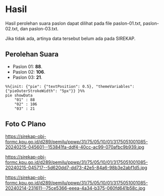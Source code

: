 # Hasil

Hasil perolehan suara paslon dapat dilihat pada file paslon-01.txt, paslon-02.txt, dan paslon-03.txt.

Jika tidak ada, artinya data tersebut belum ada pada SIREKAP.

## Perolehan Suara

 * Paslon 01: **88**.
 * Paslon 02: **106**.
 * Paslon 03: **21**.

```mermaid
%%{init: {"pie": {"textPosition": 0.5}, "themeVariables": {"pieOuterStrokeWidth": "5px"}} }%%
pie showData
    "01" : 88
    "02" : 106
    "03" : 21
```
## Foto C Plano

https://sirekap-obj-formc.kpu.go.id/d289/pemilu/ppwp/31/75/05/10/01/3175051001085-20240215-045601--153841fa-ddf4-40cc-ac99-070afbc9b939.jpg

https://sirekap-obj-formc.kpu.go.id/d289/pemilu/ppwp/31/75/05/10/01/3175051001085-20240215-045717--5d620dd7-dd73-42e5-84a6-98b3e2abf1d5.jpg

https://sirekap-obj-formc.kpu.go.id/d289/pemilu/ppwp/31/75/05/10/01/3175051001085-20240214-231611--75ce5366-eeea-4a34-b375-060fd641b58c.jpg

